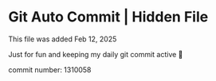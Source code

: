 # Git Auto Commit | Hidden File

This file was added Feb 12, 2025

Just for fun and keeping my daily git commit active 🤪

commit number: 1310058
